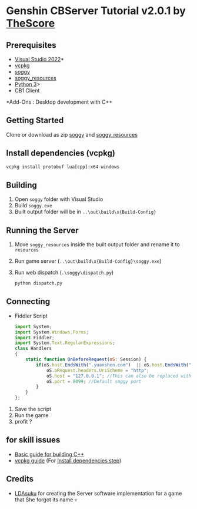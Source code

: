 # Genshin CBServer Tutorial v2.0.1 by [TheScore](https://discord.com/users/367308033052770307)

## Prerequisites

- [Visual Studio 2022](<https://visualstudio.microsoft.com/>)*
- [vcpkg](<https://github.com/Microsoft/vcpkg>)
- [soggy](<https://github.com/LDAsuku/soggy>)
- [soggy_resources](<https://codeberg.org/LDA_suku/soggy_resources>)
- [Python 3](<https://www.python.org/downloads/>)>
- CB1 Client

*Add-Ons : Desktop development with C++

## Getting Started

Clone or download as zip [soggy](<https://github.com/LDAsuku/soggy>) and [soggy_resources](<https://codeberg.org/LDA_suku/soggy_resources>)

## Install dependencies (vcpkg)

```ps
vcpkg install protobuf lua[cpp]:x64-windows
```

## Building

1. Open `soggy` folder with Visual Studio
2. Build `soggy.exe`
3. Built output folder will be in `..\out\build\x{Build-Config}`

## Running the Server

1. Move `soggy_resources` inside the built output folder and rename it to `resources`
2. Run game server (`..\out\build\x{Build-Config}\soggy.exe`)
3. Run web dispatch (`.\soggy\dispatch.py`)

    ```ps
    python dispatch.py
    ```

## Connecting

- Fiddler Script

    ```js
    import System;
    import System.Windows.Forms;
    import Fiddler;
    import System.Text.RegularExpressions;
    class Handlers
    {
        static function OnBeforeRequest(oS: Session) {
            if(oS.host.EndsWith(".yuanshen.com")  || oS.host.EndsWith(".yuanshen.com:12401") || oS.host.EndsWith(".hoyoverse.com") || oS.host.EndsWith(".mihoyo.com") || oS.uriContains("http://overseauspider.yuanshen.com:8888/log")) {
                oS.oRequest.headers.UriScheme = "http";
                oS.host = "127.0.0.1"; //This can also be replaced with another ip/domain server.
                oS.port = 8099; //Default soggy port
            }
        }
    };
    ```

1. Save the script
2. Run the game
3. profit ?

## for skill issues

- [Basic guide for building C++](<https://learn.microsoft.com/en-us/cpp/ide/walkthrough-building-a-project-cpp?view=msvc-170>)
- [vcpkg guide](<https://vcpkg.io/en/getting-started.html>) (For [Install dependencies step](#install-dependencies-vcpkg))

## Credits

- [LDAsuku](https://github.com/LDAsuku) for creating the Server software implementation for a game that She forgot its name 💀
